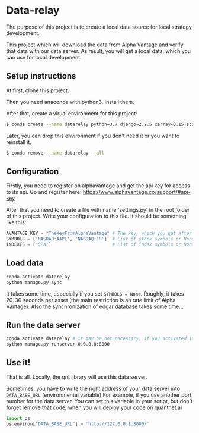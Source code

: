 # Data-relay

The purpose of this project is to create a local data source 
for local strategy development.

This project which will download the data from Alpha Vantage and
verify that data with our data server. As result, you will get
a local data, which you can use for local development.

## Setup instructions

At first, clone this project.

Then you need anaconda with python3. Install them.

After that, create a virual environment for this project:

```bash
$ conda create --name datarelay python=3.7 django=2.2.5 xarray=0.15 scipy=1.3.2 portalocker=1.5.2
```

Later, you can drop this environment if you don't need it or 
you want to reinstall it.

```bash
$ conda remove --name datarelay --all
```
 

## Configuration

Firstly, you need to register on alphavantage and get the api 
key for access to its api. Go and register here: 
https://www.alphavantage.co/support/#api-key

After that you need to create a file with name 'settings.py' 
in the root folder of this project. Write your configuration 
to this file. It should be something like this:
```python
AVANTAGE_KEY = "TheKeyFromAlphaVantage" # The key, which you got after registration on https://www.alphavantage.co
SYMBOLS = ['NASDAQ:AAPL', 'NASDAQ:FB']  # List of stock symbols or None to sync all 
INDEXES = ['SPX']                       # List of index symbols or None to sync all 
```

## Load data

```bash
conda activate datarelay
python manage.py sync
```

It takes some time, especially if you set `SYMBOLS = None`. 
Roughly, it takes 20-30 seconds per asset (the main restriction is an rate limit of Alpha Vantage).
Also the synchronization of edgar database takes some time...

## Run the data server
```bash
conda activate datarelay # it may be not necessary, if you activated it before
python manage.py runserver 0.0.0.0:8000
```

## Use it!
That is all. Locally, the qnt library will use this data server. 

Sometimes, you have to write the right address of your data server 
into `DATA_BASE_URL` (environmental variable)  For example,
if you use another port number for the data server. 
You can set this variable in your script, 
but don`t forget remove that code, when you will deploy your code on quantnet.ai
```python
import os
os.environ["DATA_BASE_URL"] = 'http://127.0.0.1:8000/'
```

